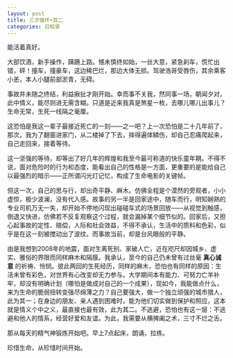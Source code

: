 ```yaml
---
layout: post
title: 三次循环•其二
categories: 日知录
---
```


能活着真好。

大部饮酒，新手操作，蹒跚上路。憾未慎终如始，一丝大意，紧急刹车，慌忙出错，砰！撞车，撞豪车，这边稀巴烂，那边大体无损。驾驶浩哥受唇伤，其余乘客小恙，本人小腿前部淤青，无碍。

事故并未随之终结，利益揪扯才刚开始。幸而事不关我，然同事一场，朝闻夕对，此中情义，能尽则进无需含糊。只道是近来我真是煞星一枚，去哪儿哪儿出事儿？生命无常，生死一线隔之毫厘。

这恐怕是我这一辈子最接近死亡的一刻——之一吧？上一次恐怕是二十几年前了，那次，我为了翻窗进家门，从二楼掉了下去，摔得遍体鳞伤，却自己忍痛爬起来，自己走回来，接着等待。

这一坚强的等待，却等出了好几年的辉煌和我至今最可称道的快乐童年期。不得不说，面对危险时的行为和态度，能看出自己的性格是一方面，更重要的是能给自己以最强烈的暗示——正所谓闪光灯记忆，构成了生命电影的关键帧。

但这一次，自己的思与行，却出奇平静、麻木。仿佛全程是个漠然的旁观者，小小虚惊，极少波澜，没有代入感。故事的另一半是回家途中，随车而行，明知娴熟的专业司机万无一失，却开始不停地闪现出碰碰车式的场景回放——从视觉到触感，倒退又快进，仿佛若不反复观察这个过程，就会漏掉某个细节似的。回家后，又担心起事故的定性、赔偿，人际和社会效益，不得不承认，生活中的质料和色彩，似乎是在这一刻被搅动出了波纹。而事故当前，却是台风眼般的平静。

由是我想到2008年的地震，面对生离死别、家破人亡，近在咫尺却因城乡、虚实、雅俗的界限而同样麻木和隔膜。我承认，至今的自己仍未曾有过丝毫 __真心诚意__ 的祈祷、怜悯。彼此两回的生死经历，同样的麻木，恐怕也有同样的原因：生活未曾有彩色，对世界有心改变却无力参与。大学期间本有能力、可努力亡羊补牢，却没有明确计划（哪怕是做成对自己的一个成果），现如今，我能做点什么，来为生命的脆弱扭转变强尽绵薄之力？自己要强大，做一个独立顽强的城市猎人，此为其一；在身边的朋友、亲人遇到困难时，能为他们切实做到保护和照应，这本就是情义个中之义，最直接也最有效，此为其二。不逃避，恐怕也有这一层：不逃避和他人的情系，经营好爱和友谊。为此，我需要从横捭阖之术，三寸不烂之舌。

那从每天的精气神锻炼开始吧。早上7点起床，朗诵，拉练。

珍惜生命，从珍惜时间开始。